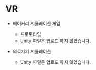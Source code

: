 # VR
* 베이커리 시뮬레이션 게임
  * 프로토타입
  * Unity 파일은 업로드 하지 않았습니다.

* 의료기기 시뮬레이션
  * Unity 파일은 업로드 하지 않았습니다.
